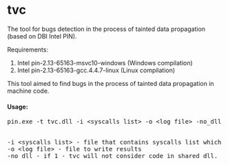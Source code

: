 # tvc
The tool for bugs detection in the process of tainted data propagation (based on DBI Intel PIN).

Requirements:
 1. Intel pin-2.13-65163-msvc10-windows (Windows compilation)
 2. Intel pin-2.13-65163-gcc.4.4.7-linux (Linux compilation)


This tool aimed to find bugs in the process of tainted data propagation in machine code.

<h4>Usage:</h4>

<pre>
pin.exe -t tvc.dll -i &lt;syscalls list&gt; -o &lt;log file&gt; -no_dll &lt;1|0&gt; -- &lt;target_app&gt;
<br>
-i &lt;syscalls list&gt; - file that contains syscalls list which process tainted data (PTAL syscalls.in for example).
-o &lt;log file&gt; - file to write results
-no_dll - if 1 - tvc will not consider code in shared dll.
</pre>
